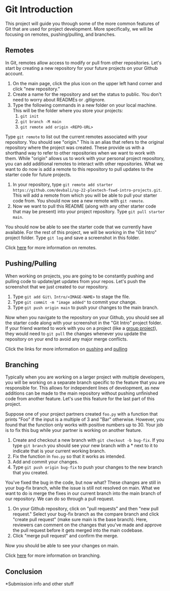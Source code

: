 # Git Introduction
This project will guide you through some of the more common features of Git that are used for project development. More specifically, we will be focusing on remotes, pushing/pulling, and branches.

## Remotes
In Git, remotes allow access to modify or pull from other repositories. Let's start by creating a new repository for your future projects on your Github account.

1. On the main page, click the plus icon on the upper left hand corner and click "new repository."
2. Create a name for the repository and set the status to public. You don't need to worry about READMEs or .gitignore.
3. Type the following commands in a new folder on your local machine. This will be the folder where you store your projects:
    1. `git init`
    2. `git branch -M main`
    3. `git remote add origin <REPO-URL>`

Type `git remote` to list out the current remotes associated with your repository. You should see "origin." This is an alias that refers to the original repository where the project was created. These provide us with a shorthand way to refer to other repositories when we want to work with them. While "origin" allows us to work with your personal project repository, you can add additional remotes to interact with other repositories. What we want to do now is add a remote to this repository to pull updates to the starter code for future projects.

1. In your repository, type `git remote add starter https://github.com/devbali/sp-22-plextech-fswd-intro-projects.git`. This will add a remote from which you will be able to pull your starter code from. You should now see a new remote with `git remote`.
2. Now we want to pull this README (along with any other starter code that may be present) into your project repository. Type `git pull starter main`.

You should now be able to see the starter code that we currently have available. For the rest of this project, we will be working in the "Git Intro" project folder. Type `git log` and save a screenshot in this folder.

Click [here](https://www.atlassian.com/git/tutorials/syncing#) for more information on remotes.

## Pushing/Pulling
When working on projects, you are going to be constantly pushing and pulling code to update/get updates from your repos. Let's push the screenshot that we just created to our repository.
1. Type `git add Git\ Intro/<IMAGE-NAME>` to stage the file.
2. Type `git commit -m "image added"` to commit your change.
3. Type `git push origin main` to push your changes to the main branch.

Now when you navigate to the repository on your Github, you should see all the starter code along with your screenshot in the "Git Intro" project folder. If your friend wanted to work with you on a project (like a [group project](https://github.com/devbali/sp-22-plextech-fswd-group-projects)), they would need to `git pull` the changes whenever you update the repository on your end to avoid any major merge conflicts.

Click the links for more information on [pushing](https://www.atlassian.com/git/tutorials/syncing/git-push) and [pulling](https://www.atlassian.com/git/tutorials/syncing/git-pull)

## Branching
Typically when you are working on a larger project with multiple developers, you will be working on a separate branch specific to the feature that you are responsible for. This allows for independent lines of development, as new additions can be made to the main repository without pushing unfinished code from another feature. Let's use this feature for the last part of this project.

Suppose one of your project partners created `foo.py` with a function that prints "Foo" if the input is a multiple of 3 and "Bar" otherwise. However, you found that the function only works with positive numbers up to 30. Your job is to fix this bug while your partner is working on another feature.

1. Create and checkout a new branch with `git checkout -b bug-fix`. If you type `git branch` you should see your new branch with a * next to it to indicate that is your current working branch.
2. Fix the function in `foo.py` so that it works as intended.
3. Add and commit your changes.
4. Type `git push origin bug-fix` to push your changes to the new branch that you created.

You've fixed the bug in the code, but now what? These changes are still in your bug-fix branch, while the issue is still not resolved on main. What we want to do is merge the fixes in our current branch into the main branch of our repository. We can do so through a pull request.

1. On your Github repository, click on "pull requests" and then "new pull request." Select your bug-fix branch as the compare branch and click "create pull request" (make sure main is the base branch). Here, reviewers can comment on the changes that you've made and approve the pull request before it gets merged into the main codebase.
2. Click "merge pull request" and confirm the merge.

Now you should be able to see your changes on main.

Click [here](https://www.atlassian.com/git/tutorials/using-branches) for more information on branching.

## Conclusion

*Submission info and other stuff
